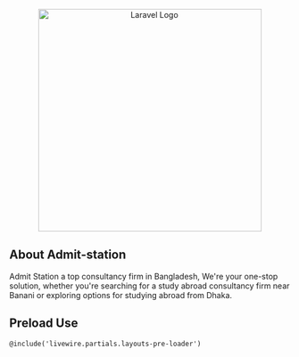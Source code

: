 <p align="center"><a href="https://laravel.com" target="_blank"><img src="{{ asset('assets/images/logo.png') }}" width="400" alt="Laravel Logo"></a></p>


## About Admit-station

Admit Station a top consultancy firm in Bangladesh, We&#039;re your one-stop solution,
whether you&#039;re searching for a study abroad consultancy firm near Banani or
exploring options for studying abroad from Dhaka.

## Preload Use 

    @include('livewire.partials.layouts-pre-loader')
